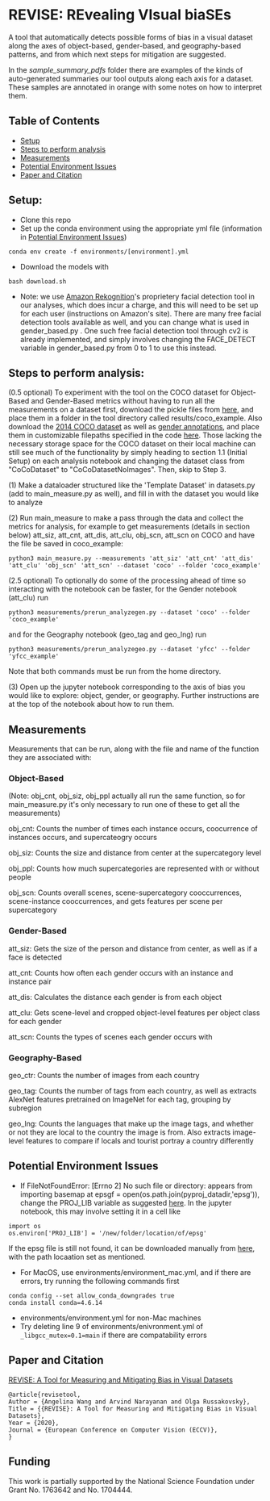 # REVISE: REvealing VIsual biaSEs
A tool that automatically detects possible forms of bias in a visual dataset along the axes of object-based, gender-based, and geography-based patterns, and from which next steps for mitigation are suggested. 

In the *sample_summary_pdfs* folder there are examples of the kinds of auto-generated summaries our tool outputs along each axis for a dataset. These samples are annotated in orange with some notes on how to interpret them.

## Table of Contents

* [Setup](https://github.com/princetonvisualai/revise-tool#setup)
* [Steps to perform analysis](https://github.com/princetonvisualai/revise-tool#steps-to-perform-analysis)
* [Measurements](https://github.com/princetonvisualai/revise-tool#measurements)
* [Potential Environment Issues](https://github.com/princetonvisualai/revise-tool#potential-environment-issues)
* [Paper and Citation](https://github.com/princetonvisualai/revise-tool#paper-and-citation)

## Setup:
- Clone this repo
- Set up the conda environment using the appropriate yml file (information in [Potential Environment Issues](https://github.com/princetonvisualai/revise-tool#potential-environment-issues))
```
conda env create -f environments/[environment].yml
```
- Download the models with
```
bash download.sh
```

- Note: we use [Amazon Rekognition](https://aws.amazon.com/rekognition/)'s proprietery facial detection tool in our analyses, which does incur a charge, and this will need to be set up for each user (instructions on Amazon's site). There are many free facial detection tools available as well, and you can change what is used in gender_based.py . One such free facial detection tool through cv2 is already implemented, and simply involves changing the FACE_DETECT variable in gender_based.py from 0 to 1 to use this instead.

## Steps to perform analysis:
(0.5 optional) To experiment with the tool on the COCO dataset for Object-Based and Gender-Based metrics without having to run all the measurements on a dataset first, download the pickle files from [here](https://drive.google.com/drive/folders/1cGUr2ruV7IRl4h8EGtCjRCsg8wtPVu5P?usp=sharing), and place them in a folder in the tool directory called results/coco_example. Also download the [2014 COCO dataset](https://cocodataset.org/#download) as well as [gender annotations](https://github.com/uclanlp/reducingbias/tree/master/data/COCO), and place them in customizable filepaths specified in the code [here](https://github.com/princetonvisualai/revise-tool/blob/master/datasets.py#L383). Those lacking the necessary storage space for the COCO dataset on their local machine can still see much of the functionality by simply heading to section 1.1 (Initial Setup) on each analysis notebook and changing the dataset class from "CoCoDataset" to "CoCoDatasetNoImages". Then, skip to Step 3.

(1) Make a dataloader structured like the 'Template Dataset' in datasets.py (add to main_measure.py as well), and fill in with the dataset you would like to analyze

(2) Run main_measure to make a pass through the data and collect the metrics for analysis, for example to get measurements (details in section below) att_siz, att_cnt, att_dis, att_clu, obj_scn, att_scn on COCO and have the file be saved in coco_example:
```
python3 main_measure.py --measurements 'att_siz' 'att_cnt' 'att_dis' 'att_clu' 'obj_scn' 'att_scn' --dataset 'coco' --folder 'coco_example'
```

(2.5 optional) 
To optionally do some of the processing ahead of time so interacting with the notebook can be faster, for the Gender notebook (att_clu) run
```
python3 measurements/prerun_analyzegen.py --dataset 'coco' --folder 'coco_example'
```
and for the Geography notebook (geo_tag and geo_lng) run
```
python3 measurements/prerun_analyzegeo.py --dataset 'yfcc' --folder 'yfcc_example'
```
Note that both commands must be run from the home directory. 

(3) Open up the jupyter notebook corresponding to the axis of bias you would like to explore: object, gender, or geography. Further instructions are at the top of the notebook about how to run them.

## Measurements
Measurements that can be run, along with the file and name of the function they are associated with:

### Object-Based
(Note: obj_cnt, obj_siz, obj_ppl actually all run the same function, so for main_measure.py it's only necessary to run one of these to get all the measurements)

obj_cnt: Counts the number of times each instance occurs, coocurrence of instances occurs, and supercateogry occurs

obj_siz: Counts the size and distance from center at the supercategory level

obj_ppl: Counts how much supercategories are represented with or without people

obj_scn: Counts overall scenes, scene-supercategory cooccurrences, scene-instance cooccurrences, and gets features per scene per supercategory

### Gender-Based

att_siz: Gets the size of the person and distance from center, as well as if a face is detected

att_cnt: Counts how often each gender occurs with an instance and instance pair

att_dis: Calculates the distance each gender is from each object

att_clu: Gets scene-level and cropped object-level features per object class for each gender

att_scn: Counts the types of scenes each gender occurs with

### Geography-Based

geo_ctr: Counts the number of images from each country

geo_tag: Counts the number of tags from each country, as well as extracts AlexNet features pretrained on ImageNet for each tag, grouping by subregion

geo_lng: Counts the languages that make up the image tags, and whether or not they are local to the country the image is from. Also extracts image-level features to compare if locals and tourist portray a country differently

## Potential Environment Issues
- If FileNotFoundError: [Errno 2] No such file or directory: appears from importing basemap at epsgf = open(os.path.join(pyproj_datadir,'epsg')), change the PROJ_LIB variable as suggested [here](https://stackoverflow.com/questions/58683341/basemap-wont-import-because-epsg-file-or-directory-cant-be-found-macos-ana).
In the jupyter notebook, this may involve setting it in a cell like
```
import os
os.environ['PROJ_LIB'] = '/new/folder/location/of/epsg'
```
If the epsg file is still not found, it can be downloaded manually from [here](https://raw.githubusercontent.com/matplotlib/basemap/master/lib/mpl_toolkits/basemap_data/epsg), with the path locaation set as mentioned.
- For MacOS, use environments/environment_mac.yml, and if there are errors, try running the following commands first
```
conda config --set allow_conda_downgrades true
conda install conda=4.6.14
```
- environments/environment.yml for non-Mac machines 
- Try deleting line 9 of environments/enivronment.yml of ```_libgcc_mutex=0.1=main``` if there are compatability errors

## Paper and Citation
[REVISE: A Tool for Measuring and Mitigating Bias in Visual Datasets](https://arxiv.org/abs/2004.07999)

```
@article{revisetool,
Author = {Angelina Wang and Arvind Narayanan and Olga Russakovsky},
Title = {{REVISE}: A Tool for Measuring and Mitigating Bias in Visual Datasets},
Year = {2020},
Journal = {European Conference on Computer Vision (ECCV)},
}
```

## Funding
This work is partially supported by the National Science Foundation under Grant No.
1763642 and No. 1704444.
